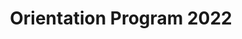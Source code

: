 ---
title: Orientation Program 2022
description: Joining of new students in Robotics Club CIT Kokrajhar, Rules and regulations are informed to the students and interaction with co-ordinators took place
start-date: 2022-04-06 16:30:00
place: Seminar Hall 2, CIT Kokrajhar
images:
  - path: "assets/img/gallery/o2022a.jpg"
    size: 1366x911
    caption: Orientation program 2022
  - path: "assets/img/gallery/o2022b.jpg"
    size: 1366x911
    caption: Orientation program 2022
---